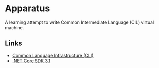 # Apparatus

A learning attempt to write Common Intermediate Language (CIL) virtual machine.

## Links

- [Common Language Infrastructure (CLI)](  http://www.ecma-international.org/publications/files/ECMA-ST/ECMA-335.pdf)
- [.NET Core SDK 3.1](  https://dotnet.microsoft.com/download/dotnet-core/thank-you/sdk-3.1.201-windows-x64-installer)